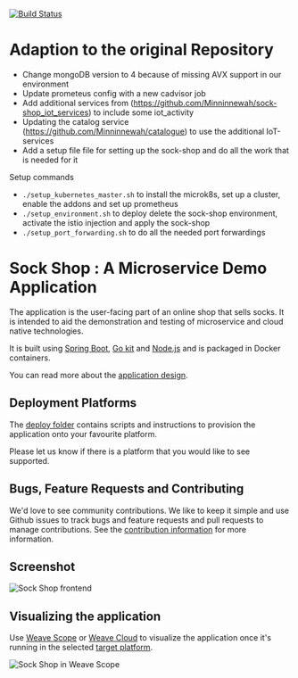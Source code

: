 [![Build Status](https://travis-ci.org/microservices-demo/microservices-demo.svg?branch=master)](https://travis-ci.org/microservices-demo/microservices-demo)

# Adaption to the original Repository
- Change mongoDB version to 4 because of missing AVX support in our environment
- Update prometeus config with a new cadvisor job
- Add additional services from (https://github.com/Minninnewah/sock-shop_iot_services) to include some iot_activity
- Updating the catalog service (https://github.com/Minninnewah/catalogue) to use the additional IoT-services
- Add a setup file file for setting up the sock-shop and do all the work that is needed for it

Setup commands
- ```./setup_kubernetes_master.sh``` to install the microk8s, set up a cluster, enable the addons and set up prometheus
- ```./setup_environment.sh``` to deploy delete the sock-shop environment, activate the istio injection and apply the sock-shop
- ```./setup_port_forwarding.sh``` to do all the needed port forwardings

# Sock Shop : A Microservice Demo Application

The application is the user-facing part of an online shop that sells socks. It is intended to aid the demonstration and testing of microservice and cloud native technologies.

It is built using [Spring Boot](http://projects.spring.io/spring-boot/), [Go kit](http://gokit.io) and [Node.js](https://nodejs.org/) and is packaged in Docker containers.

You can read more about the [application design](./internal-docs/design.md).

## Deployment Platforms

The [deploy folder](./deploy/) contains scripts and instructions to provision the application onto your favourite platform. 

Please let us know if there is a platform that you would like to see supported.

## Bugs, Feature Requests and Contributing

We'd love to see community contributions. We like to keep it simple and use Github issues to track bugs and feature requests and pull requests to manage contributions. See the [contribution information](.github/CONTRIBUTING.md) for more information.

## Screenshot

![Sock Shop frontend](https://github.com/microservices-demo/microservices-demo.github.io/raw/master/assets/sockshop-frontend.png)

## Visualizing the application

Use [Weave Scope](http://weave.works/products/weave-scope/) or [Weave Cloud](http://cloud.weave.works/) to visualize the application once it's running in the selected [target platform](./deploy/).

![Sock Shop in Weave Scope](https://github.com/microservices-demo/microservices-demo.github.io/raw/master/assets/sockshop-scope.png)

## 
